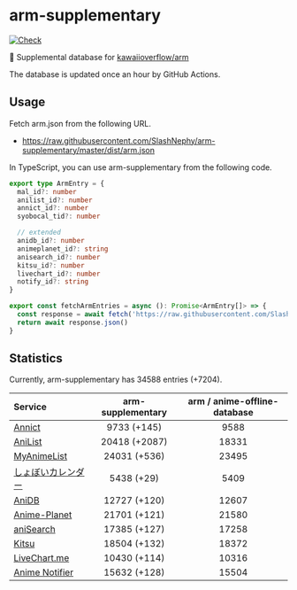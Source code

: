 # arm-supplementary

[![Check](https://github.com/SlashNephy/arm-supplementary/actions/workflows/check-node.yml/badge.svg)](https://github.com/SlashNephy/arm-supplementary/actions/workflows/check-node.yml)

💊 Supplemental database for [kawaiioverflow/arm](https://github.com/kawaiioverflow/arm)

The database is updated once an hour by GitHub Actions.

## Usage

Fetch arm.json from the following URL.

- https://raw.githubusercontent.com/SlashNephy/arm-supplementary/master/dist/arm.json

In TypeScript, you can use arm-supplementary from the following code.

```TypeScript
export type ArmEntry = {
  mal_id?: number
  anilist_id?: number
  annict_id?: number
  syobocal_tid?: number

  // extended
  anidb_id?: number
  animeplanet_id?: string
  anisearch_id?: number
  kitsu_id?: number
  livechart_id?: number
  notify_id?: string
}

export const fetchArmEntries = async (): Promise<ArmEntry[]> => {
  const response = await fetch('https://raw.githubusercontent.com/SlashNephy/arm-supplementary/master/dist/arm.json')
  return await response.json()
}
```

## Statistics

Currently, arm-supplementary has 34588 entries (+7204).

| Service                                     | arm-supplementary | arm / anime-offline-database |
| :------------------------------------------ | :---------------: | :--------------------------: |
| [Annict](https://annict.com)                |    9733 (+145)    |             9588             |
| [AniList](https://anilist.co)               |   20418 (+2087)   |            18331             |
| [MyAnimeList](https://myanimelist.net)      |   24031 (+536)    |            23495             |
| [しょぼいカレンダー](https://cal.syoboi.jp) |    5438 (+29)     |             5409             |
| [AniDB](https://anidb.net)                  |   12727 (+120)    |            12607             |
| [Anime-Planet](https://anime-planet.com)    |   21701 (+121)    |            21580             |
| [aniSearch](https://anisearch.com)          |   17385 (+127)    |            17258             |
| [Kitsu](https://kitsu.io)                   |   18504 (+132)    |            18372             |
| [LiveChart.me](https://livechart.me)        |   10430 (+114)    |            10316             |
| [Anime Notifier](https://notify.moe)        |   15632 (+128)    |            15504             |
